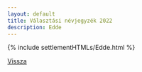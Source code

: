 ```yaml
---
layout: default
title: Választási névjegyzék 2022
description: Edde
---
```


{% include settlementHTMLs/Edde.html %}

[Vissza](../)